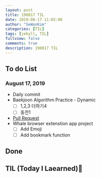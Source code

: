 ```yaml
---
layout: post
title: 190817 TIL
date: 2019-08-17 11:02:00
author: "SeWonKim"
categories: [TIL]
tags: [jekyll, TIL]
fullview: false
comments: true
description: 190817 TIL
---
```


## To do List

### August 17, 2019

- Daily commit
- Baekjoon Algorithm Practice - Dynamic
  - [ ] 1,2,3 더하기4
  - [ ] 동전1
- [Pull Request](https://wayhome25.github.io/git/2017/07/08/git-first-pull-request-story/)
- Whale browser extenstion app project
  - [ ] Add Emoji
  - [ ] Add bookmark function

## Done

## TIL (Today I Laearned)🤔
